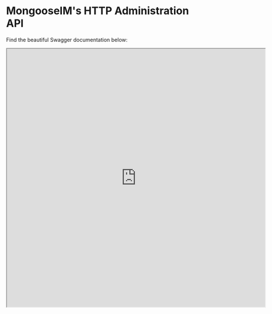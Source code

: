 # MongooseIM's HTTP Administration API

Find the beautiful Swagger documentation below:

<iframe src="https://cdn.rawgit.com/esl/MongooseIM/swagger-http-api-doc/doc/swagger/index.html?url=https://raw.githubusercontent.com/esl/MongooseIM/swagger-http-api-doc/priv/http_api/backend_swagger.yaml#/" align="middle" height="700" width="700"></iframe>
